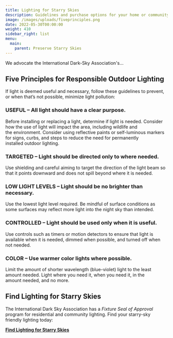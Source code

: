 ```yaml
---
title: Lighting for Starry Skies
description: Guidelines and purchase options for your home or community.
image: /images/uploads/fiveprinciples.png
date: 2022-05-30T00:00:00
weight: 410
sidebar_right: list
menu:
  main:
    parent: Preserve Starry Skies
---
```

We advocate the International Dark-Sky Association's...

## **Five Principles for Responsible Outdoor Lighting**

If light is deemed useful and necessary, follow these guidelines to prevent, or when that’s not possible, minimize light pollution:

### **USEFUL** – All light should have a clear purpose.

Before installing or replacing a light, determine if light is needed. Consider how the use of light will impact the area, including wildlife and the environment. Consider using reflective paints or self-luminous markers for signs, curbs, and steps to reduce the need for permanently installed outdoor lighting.

### **TARGETED** – Light should be directed only to where needed.

Use shielding and careful aiming to target the direction of the light beam so that it points downward and does not spill beyond where it is needed.

### **LOW LIGHT LEVELS** – Light should be no brighter than necessary.

Use the lowest light level required. Be mindful of surface conditions as some surfaces may reflect more light into the night sky than intended.

### **CONTROLLED** – Light should be used only when it is useful.

Use controls such as timers or motion detectors to ensure that light is available when it is needed, dimmed when possible, and turned off when not needed.

### **COLOR** – Use warmer color lights where possible.

Limit the amount of shorter wavelength (blue-violet) light to the least amount needed. Light where you need it, when you need it, in the amount needed, and no more.

## **Find Lighting for Starry Skies** 

The International Dark Sky Association has a *Fixture Seal of Approval* program for residential and community lighting.  Find your starry-sky friendly lighting today:

**[Find Lighting for Starry Skies](https://www.darksky.org/our-work/lighting/lighting-for-industry/fsa/fsa-products/)**